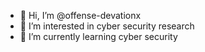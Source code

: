 - 👋 Hi, I’m @offense-devationx 
- 👀 I’m interested in cyber security research
- 🌱 I’m currently learning cyber security


